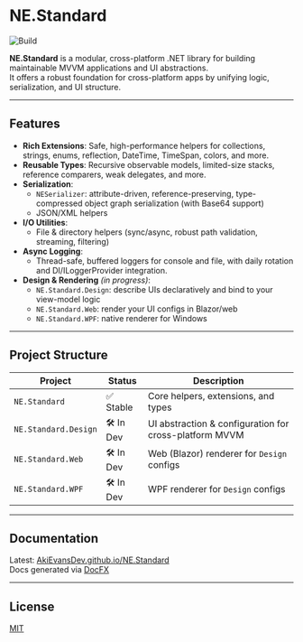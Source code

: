 ﻿# NE.Standard

![Build](https://github.com/AkiEvansDev/NE.Standard/actions/workflows/standard-build-test-docs.yml/badge.svg)

**NE.Standard** is a modular, cross-platform .NET library for building maintainable MVVM applications and UI abstractions.  
It offers a robust foundation for cross-platform apps by unifying logic, serialization, and UI structure.

---

## Features

- **Rich Extensions**: Safe, high-performance helpers for collections, strings, enums, reflection, DateTime, TimeSpan, colors, and more.
- **Reusable Types**: Recursive observable models, limited-size stacks, reference comparers, weak delegates, and more.
- **Serialization**:  
  - `NESerializer`: attribute-driven, reference-preserving, type-compressed object graph serialization (with Base64 support)
  - JSON/XML helpers
- **I/O Utilities**:  
  - File & directory helpers (sync/async, robust path validation, streaming, filtering)
- **Async Logging**:  
  - Thread-safe, buffered loggers for console and file, with daily rotation and DI/ILoggerProvider integration.
- **Design & Rendering** *(in progress)*:  
  - `NE.Standard.Design`: describe UIs declaratively and bind to your view-model logic
  - `NE.Standard.Web`: render your UI configs in Blazor/web
  - `NE.Standard.WPF`: native renderer for Windows

---

## Project Structure

| Project                | Status        | Description                                               |
|------------------------|---------------|-----------------------------------------------------------|
| `NE.Standard`          | ✅ Stable     | Core helpers, extensions, and types                       |
| `NE.Standard.Design`   | 🛠 In Dev     | UI abstraction & configuration for cross-platform MVVM    |
| `NE.Standard.Web`      | 🛠 In Dev     | Web (Blazor) renderer for `Design` configs                |
| `NE.Standard.WPF`      | 🛠 In Dev     | WPF renderer for `Design` configs                         |

---

## Documentation

Latest: [AkiEvansDev.github.io/NE.Standard](https://AkiEvansDev.github.io/NE.Standard)  
Docs generated via [DocFX](https://dotnet.github.io/docfx/)

---

## License

[MIT](LICENSE)
